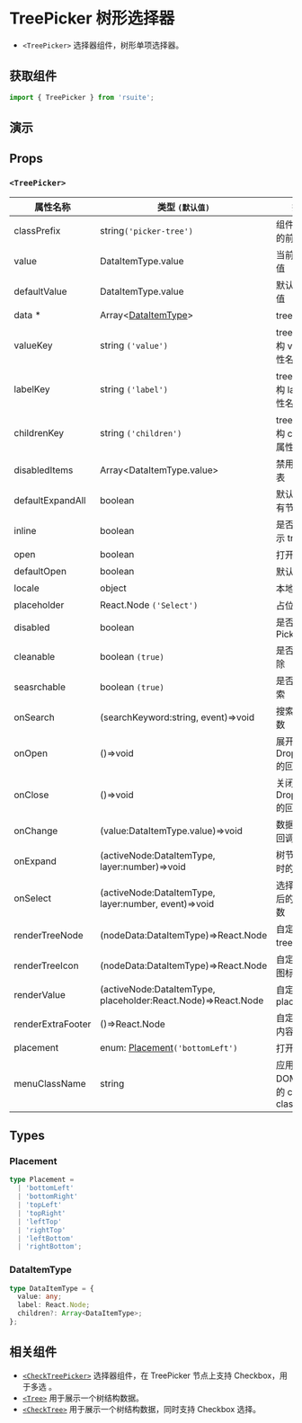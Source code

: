 # TreePicker 树形选择器

* `<TreePicker>` 选择器组件，树形单项选择器。

## 获取组件

```js
import { TreePicker } from 'rsuite';
```

## 演示

<!--{demo}-->

## Props

### `<TreePicker>`

| 属性名称          | 类型 `(默认值)`                                               | 描述                            |
| ----------------- | ------------------------------------------------------------- | ------------------------------- |
| classPrefix       | string`('picker-tree')`                                       | 组件 CSS 类的前缀                      |
| value             | DataItemType.value                                            | 当前选中的值                    |
| defaultValue      | DataItemType.value                                            | 默认选中的值                    |
| data \*           | Array&lt;[DataItemType](#DataItemType)&gt;                    | tree 数据                       |
| valueKey          | string `('value')`                                            | tree 数据结构 value 属性名称    |
| labelKey          | string `('label')`                                            | tree 数据结构 label 属性名称    |
| childrenKey       | string `('children')`                                         | tree 数据结构 children 属性名称 |
| disabledItems     | Array&lt;DataItemType.value&gt;                               | 禁用节点列表                    |
| defaultExpandAll  | boolean                                                       | 默认展开所有节点                |
| inline            | boolean                                                       | 是否内联显示 tree               |
| open              | boolean                                                       | 打开（受控）                    |
| defaultOpen       | boolean                                                       | 默认打开                        |
| locale            | object                                                        | 本地语言                        |
| placeholder       | React.Node `('Select')`                                       | 占位符                          |
| disabled          | boolean                                                       | 是否禁用 Picker                 |
| cleanable         | boolean `(true)`                                              | 是否可以清除                    |
| seasrchable       | boolean `(true)`                                              | 是否可以搜索                    |
| onSearch          | (searchKeyword:string, event)=>void                           | 搜索回调函数                    |
| onOpen            | ()=>void                                                      | 展开 Dropdown 的回调函数        |
| onClose           | ()=>void                                                      | 关闭 Dropdown 的回调函数        |
| onChange          | (value:DataItemType.value)=>void                              | 数据改变的回调函数              |
| onExpand          | (activeNode:DataItemType, layer:number)=>void                 | 树节点展示时的回调              |
| onSelect          | (activeNode:DataItemType, layer:number, event)=>void          | 选择树节点后的回调函数          |
| renderTreeNode    | (nodeData:DataItemType)=>React.Node                           | 自定义渲染 tree 节点            |
| renderTreeIcon    | (nodeData:DataItemType)=>React.Node                           | 自定义渲染 图标                 |
| renderValue       | (activeNode:DataItemType, placeholder:React.Node)=>React.Node | 自定义渲染 placeholder          |
| renderExtraFooter | ()=>React.Node                                                | 自定义页脚内容                  |
| placement         | enum: [Placement](#Placement)`('bottomLeft')`                 | 打开位置                        |
| menuClassName     | string                                                        | 应用于菜单 DOM 节点的 css class    |

## Types

### Placement

```ts
type Placement =
  | 'bottomLeft'
  | 'bottomRight'
  | 'topLeft'
  | 'topRight'
  | 'leftTop'
  | 'rightTop'
  | 'leftBottom'
  | 'rightBottom';
```

### DataItemType

```ts
type DataItemType = {
  value: any;
  label: React.Node;
  children?: Array<DataItemType>;
};
```

## 相关组件

* [`<CheckTreePicker>`](./check-tree-picker) 选择器组件，在 TreePicker 节点上支持 Checkbox，用于多选 。
* [`<Tree>`](./tree) 用于展示一个树结构数据。
* [`<CheckTree>`](./check-tree) 用于展示一个树结构数据，同时支持 Checkbox 选择。
